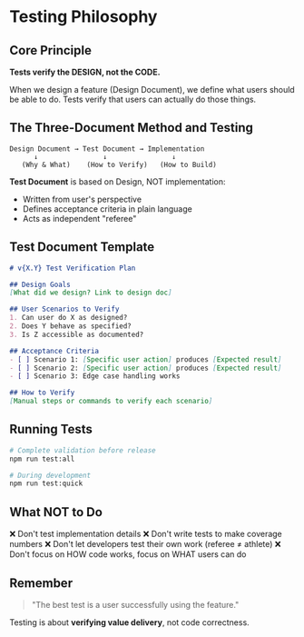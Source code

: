 # Testing Philosophy

## Core Principle

**Tests verify the DESIGN, not the CODE.**

When we design a feature (Design Document), we define what users should be able to do.
Tests verify that users can actually do those things.

## The Three-Document Method and Testing

```
Design Document → Test Document → Implementation
      ↓                ↓                ↓
   (Why & What)    (How to Verify)   (How to Build)
```

**Test Document** is based on Design, NOT implementation:
- Written from user's perspective
- Defines acceptance criteria in plain language
- Acts as independent "referee"

## Test Document Template

```markdown
# v{X.Y} Test Verification Plan

## Design Goals
[What did we design? Link to design doc]

## User Scenarios to Verify
1. Can user do X as designed?
2. Does Y behave as specified?
3. Is Z accessible as documented?

## Acceptance Criteria
- [ ] Scenario 1: [Specific user action] produces [Expected result]
- [ ] Scenario 2: [Specific user action] produces [Expected result]
- [ ] Scenario 3: Edge case handling works

## How to Verify
[Manual steps or commands to verify each scenario]
```

## Running Tests

```bash
# Complete validation before release
npm run test:all

# During development
npm run test:quick
```

## What NOT to Do

❌ Don't test implementation details
❌ Don't write tests to make coverage numbers
❌ Don't let developers test their own work (referee ≠ athlete)
❌ Don't focus on HOW code works, focus on WHAT users can do

## Remember

> "The best test is a user successfully using the feature."

Testing is about **verifying value delivery**, not code correctness.